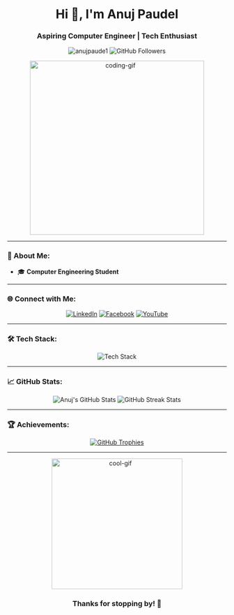 <h1 align="center">Hi 👋, I'm Anuj Paudel</h1>
<h3 align="center">Aspiring Computer Engineer | Tech Enthusiast</h3>

<p align="center"> 
  <img src="https://komarev.com/ghpvc/?username=anujpaude1&label=Profile%20views&color=0e75b6&style=flat" alt="anujpaude1" /> 
  <img src="https://img.shields.io/github/followers/anujpaude1?style=social" alt="GitHub Followers">
</p>

<div align="center">
  <img src="https://media.giphy.com/media/qgQUggAC3Pfv687qPC/giphy.gif" width="400" alt="coding-gif" />
</div>

---

### 🚀 About Me:
- 🎓 **Computer Engineering Student** 


---

### 🌐 Connect with Me:
<p align="center">
  <a href="https://linkedin.com/in/anuj--paudel" target="_blank"><img src="https://img.shields.io/badge/LinkedIn-0077B5?style=for-the-badge&logo=linkedin&logoColor=white" alt="LinkedIn" /></a>
  <a href="https://fb.com/anujpaudel.69" target="_blank"><img src="https://img.shields.io/badge/Facebook-1877F2?style=for-the-badge&logo=facebook&logoColor=white" alt="Facebook" /></a>
  <a href="https://www.youtube.com/@dimension_study" target="_blank"><img src="https://img.shields.io/badge/YouTube-FF0000?style=for-the-badge&logo=youtube&logoColor=white" alt="YouTube" /></a>
</p>

---

### 🛠️ Tech Stack:
<p align="center">
  <img src="https://skillicons.dev/icons?i=c,python,django,flask,fastapi,js,nodejs,react,nextjs,vue,svelte,tailwind,express,mysql,selenium,figma,photoshop,illustrator,canva,ae,premiere" alt="Tech Stack" />
</p>

---

### 📈 GitHub Stats:
<div align="center">
  <img src="https://github-readme-stats.vercel.app/api?username=anujpaude1&show_icons=true&theme=radical" alt="Anuj's GitHub Stats" />
  <img src="https://github-readme-streak-stats.herokuapp.com/?user=anujpaude1&theme=radical" alt="GitHub Streak Stats" />
</div>

---

### 🏆 Achievements:
<p align="center">
  <a href="https://github.com/ryo-ma/github-profile-trophy">
    <img src="https://github-profile-trophy.vercel.app/?username=anujpaude1&theme=gruvbox&no-frame=true&margin-w=15&margin-h=15" alt="GitHub Trophies" />
  </a>
</p>

---

<div align="center">
  <img src="https://media.giphy.com/media/l2JehQ2GitHGdVG9y/giphy.gif" width="300" alt="cool-gif" />
  <h3>Thanks for stopping by! 🚀</h3>
</div>
